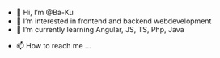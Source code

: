 - 👋 Hi, I’m @Ba-Ku
- 👀 I’m interested in frontend and backend webdevelopment
- 🌱 I’m currently learning Angular, JS, TS, Php, Java
<!--- 💞️ I’m looking to collaborate on ...--->
- 📫 How to reach me ...

<!---
Ba-Ku/Ba-Ku is a ✨ special ✨ repository because its `README.md` (this file) appears on your GitHub profile.
You can click the Preview link to take a look at your changes.
--->
